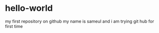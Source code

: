 # hello-world
my first repository on github
my name is sameul
and i am trying git hub for first time

